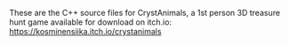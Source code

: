 These are the C++ source files for CrystAnimals, a 1st person 3D treasure hunt game available for download on itch.io:
https://kosminensiika.itch.io/crystanimals
